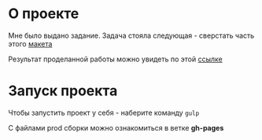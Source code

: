 # О проекте
Мне было выдано задание. Задача стояла следующая - сверстать часть этого [макета](https://www.figma.com/file/rpqcyc1ThbPKjWcCB1CZ37/Respain-%D0%BA%D0%BE%D1%80%D0%BF%D0%BE%D1%80%D0%B0%D1%82%D0%B8%D0%B2%D0%BD%D1%8B%D0%B9-%D0%BC%D0%B0%D1%81%D1%81%D0%B0%D0%B6?type=design&node-id=401-482&mode=design&t=cqKBELotbM1jx5F5-0)

Результат проделанной работы можно увидеть по этой [ссылке](https://massage-studio-2ec31.web.app/)

# Запуск проекта
Чтобы запустить проект у себя - наберите команду `gulp`

С файлами prod сборки можно ознакомиться в ветке **gh-pages** 
